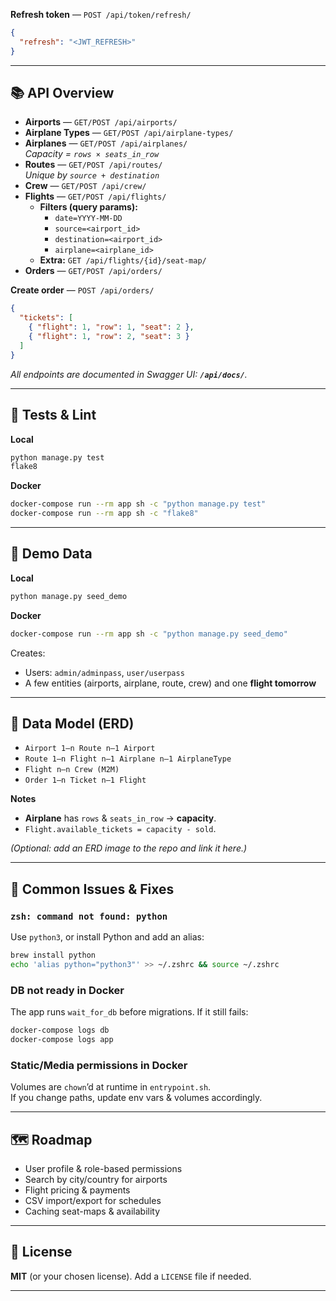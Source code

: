 
**Refresh token** — `POST /api/token/refresh/`
~~~json
{
  "refresh": "<JWT_REFRESH>"
}
~~~

---

## 📚 API Overview

- **Airports** — `GET/POST /api/airports/`
- **Airplane Types** — `GET/POST /api/airplane-types/`
- **Airplanes** — `GET/POST /api/airplanes/`  
  _Capacity = `rows × seats_in_row`_
- **Routes** — `GET/POST /api/routes/`  
  _Unique by `source + destination`_
- **Crew** — `GET/POST /api/crew/`
- **Flights** — `GET/POST /api/flights/`
  - **Filters (query params):**
    - `date=YYYY-MM-DD`
    - `source=<airport_id>`
    - `destination=<airport_id>`
    - `airplane=<airplane_id>`
  - **Extra:** `GET /api/flights/{id}/seat-map/`
- **Orders** — `GET/POST /api/orders/`

**Create order** — `POST /api/orders/`
~~~json
{
  "tickets": [
    { "flight": 1, "row": 1, "seat": 2 },
    { "flight": 1, "row": 2, "seat": 3 }
  ]
}
~~~

_All endpoints are documented in Swagger UI: **`/api/docs/`**._

---

## 🧪 Tests & Lint

**Local**
~~~bash
python manage.py test
flake8
~~~

**Docker**
~~~bash
docker-compose run --rm app sh -c "python manage.py test"
docker-compose run --rm app sh -c "flake8"
~~~

---

## 🌱 Demo Data

**Local**
~~~bash
python manage.py seed_demo
~~~

**Docker**
~~~bash
docker-compose run --rm app sh -c "python manage.py seed_demo"
~~~

Creates:
- Users: `admin/adminpass`, `user/userpass`
- A few entities (airports, airplane, route, crew) and one **flight tomorrow**

---

## 🧩 Data Model (ERD)

- `Airport 1—n Route n—1 Airport`  
- `Route 1—n Flight n—1 Airplane n—1 AirplaneType`  
- `Flight n—n Crew (M2M)`  
- `Order 1—n Ticket n—1 Flight`

**Notes**
- **Airplane** has `rows` & `seats_in_row` → **capacity**.  
- `Flight.available_tickets = capacity - sold`.

_(Optional: add an ERD image to the repo and link it here.)_

---

## 🧰 Common Issues & Fixes

### `zsh: command not found: python`
Use `python3`, or install Python and add an alias:
~~~bash
brew install python
echo 'alias python="python3"' >> ~/.zshrc && source ~/.zshrc
~~~

### DB not ready in Docker
The app runs `wait_for_db` before migrations. If it still fails:
~~~bash
docker-compose logs db
docker-compose logs app
~~~

### Static/Media permissions in Docker
Volumes are `chown`’d at runtime in `entrypoint.sh`.  
If you change paths, update env vars & volumes accordingly.

---

## 🗺️ Roadmap

- User profile & role-based permissions  
- Search by city/country for airports  
- Flight pricing & payments  
- CSV import/export for schedules  
- Caching seat-maps & availability

---

## 📄 License

**MIT** (or your chosen license). Add a `LICENSE` file if needed.

---

